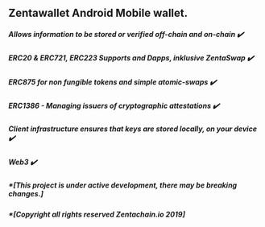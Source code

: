 ## Zentawallet Android Mobile wallet.


##### Allows information to be stored or verified off-chain and on-chain ✔️

##### ERC20 & ERC721, ERC223 Supports and Dapps, inklusive ZentaSwap ✔️

##### ERC875 for non fungible tokens and simple atomic-swaps ✔️

##### ERC1386 - Managing issuers of cryptographic attestations ✔️

##### Client infrastructure ensures that keys are stored locally, on your device ✔️

##### Web3 ✔️


##### *[This project is under active development, there may be breaking changes.]
##### *[Copyright all rights reserved Zentachain.io 2019]
